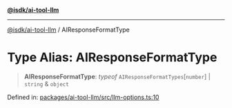 [**@isdk/ai-tool-llm**](../README.md)

***

[@isdk/ai-tool-llm](../globals.md) / AIResponseFormatType

# Type Alias: AIResponseFormatType

> **AIResponseFormatType**: *typeof* `AIResponseFormatTypes`\[`number`\] \| `string` & `object`

Defined in: [packages/ai-tool-llm/src/llm-options.ts:10](https://github.com/isdk/ai-tool-llm.js/blob/cce15e28c39fd2fefb63f1a38e624e7483ff232f/src/llm-options.ts#L10)
